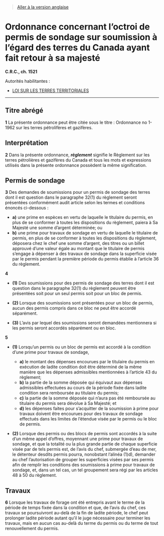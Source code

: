 > [Aller à la version anglaise](/en/Regulations/Consolidated%20Regulations%20of%20Canada/1501-1600/C.R.C.,%20c.%201521.md)

# Ordonnance concernant l’octroi de permis de sondage sur soumission à l’égard des terres du Canada ayant fait retour à sa majesté

**C.R.C., ch. 1521**

Autorités habilitantes : 
- [LOI SUR LES TERRES TERRITORIALES](/fr/Lois/Lois%20révisées%20du%20Canada/T/T-7.md)

----------



## Titre abrégé


**1** La présente ordonnance peut être citée sous le titre : Ordonnance no 1-1962 sur les terres pétrolifères et gazifères.




## Interprétation


**2** Dans la présente ordonnance, ***règlement*** signifie le Règlement sur les terres pétrolières et gazifères du Canada et tous les mots et expressions utilisés dans la présente ordonnance possèdent la même signification.




## Permis de sondage


**3** Des demandes de soumissions pour un permis de sondage des terres dont il est question dans le paragraphe 32(1) du règlement seront présentées conformément audit article selon les termes et conditions énoncés ci-dessous :
- **a)** une prime en espèces en vertu de laquelle le titulaire du permis, en plus de se conformer à toutes les dispositions du règlement, paiera à Sa Majesté une somme d’argent déterminée; ou
- **b)** une prime pour travaux de sondage en vertu de laquelle le titulaire de permis, en plus de se conformer à toutes les dispositions du règlement, déposera chez le chef une somme d’argent, des titres ou un billet approuvé d’une valeur égale au montant que le titulaire de permis s’engage à dépenser à des travaux de sondage dans la superficie visée par le permis pendant la première période du permis établie à l’article 36 du règlement.



**4** 

- **(1)** Des soumissions pour des permis de sondage des terres dont il est question dans le paragraphe 32(1) du règlement peuvent être présentées soit pour un seul permis soit pour un bloc de permis.

- **(2)** Lorsque des soumissions sont présentées pour un bloc de permis, aucun des permis compris dans ce bloc ne peut être accordé séparément.

- **(3)** L’avis par lequel des soumissions seront demandées mentionnera si les permis seront accordés séparément ou en bloc.



**5** 

- **(1)** Lorsqu’un permis ou un bloc de permis est accordé à la condition d’une prime pour travaux de sondage,
	- **a)** le montant des dépenses encourues par le titulaire du permis en exécution de ladite condition doit être déterminé de la même manière que les dépenses admissibles mentionnées à l’article 43 du règlement;
	- **b)** la partie de la somme déposée qui équivaut aux dépenses admissibles effectuées au cours de la période fixée dans ladite condition sera remboursée au titulaire du permis;
	- **c)** la partie de la somme déposée qui n’aura pas été remboursée au titulaire du permis sera dévolue à Sa Majesté; et
	- **d)** les dépenses faites pour s’acquitter de la soumission à prime pour travaux doivent être encourues pour des travaux de sondage effectués dans les limites de l’étendue visée par le permis ou le bloc de permis.

- **(2)** Lorsque des permis ou des blocs de permis sont accordés à la suite d’un même appel d’offres, moyennant une prime pour travaux de sondage, et que la totalité ou la plus grande partie de chaque superficie visée par de tels permis est, de l’avis du chef, submergée d’eau de mer, le détenteur desdits permis pourra, nonobstant l’alinéa (1)d), demander au chef l’autorisation de grouper les superficies visées par ses permis afin de remplir les conditions des soumissions à prime pour travaux de sondage, et, dans un tel cas, un tel groupement sera régi par les articles 48 à 50 du règlement.




## Travaux


**6** Lorsque les travaux de forage ont été entrepris avant le terme de la période de temps fixée dans la condition et que, de l’avis du chef, ces travaux se poursuivront au-delà de la fin de ladite période, le chef peut prolonger ladite période autant qu’il le juge nécessaire pour terminer les travaux, mais en aucun cas au-delà du terme du permis ou du terme de tout renouvellement du permis.


